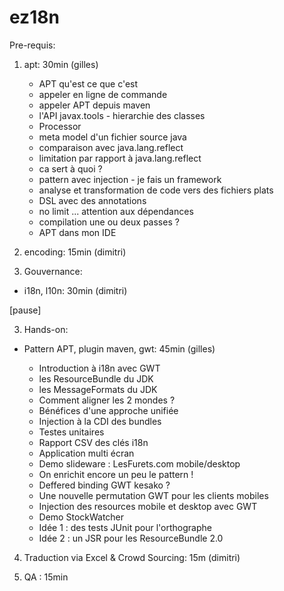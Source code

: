 ez18n
=====

Pre-requis:

1. apt: 30min (gilles)

    * APT qu'est ce que c'est
    * appeler en ligne de commande
    * appeler APT depuis maven
    * l'API javax.tools - hierarchie des classes
    * Processor
    * meta model d'un fichier source java
    * comparaison avec java.lang.reflect
    * limitation par rapport à java.lang.reflect
    * ca sert à quoi ?
    * pattern avec injection - je fais un framework
    * analyse et transformation de code vers des fichiers plats
    * DSL avec des annotations
    * no limit ... attention aux dépendances
    * compilation une ou deux passes ?
    * APT dans mon IDE

2. encoding: 15min (dimitri)

3. Gouvernance:
* i18n, l10n: 30min (dimitri)

[pause]

3. Hands-on:

* Pattern APT, plugin maven, gwt:  45min (gilles)

    * Introduction à i18n avec GWT
    * les ResourceBundle du JDK
    * les MessageFormats du JDK
    * Comment aligner les 2 mondes ?
    * Bénéfices d'une approche unifiée
    * Injection à la CDI des bundles
    * Testes unitaires
    * Rapport CSV des clés i18n
    * Application multi écran
    * Demo slideware : LesFurets.com mobile/desktop 
    * On enrichit encore un peu le pattern !
    * Deffered binding GWT kesako ?
    * Une nouvelle permutation GWT pour les clients mobiles
    * Injection des resources mobile et desktop avec GWT
    * Demo StockWatcher
    * Idée 1 : des tests JUnit pour l'orthographe
    * Idée 2 : un JSR pour les ResourceBundle 2.0

4. Traduction via Excel & Crowd Sourcing: 15m (dimitri)


5. QA : 15min
